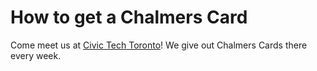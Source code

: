 # How to get a Chalmers Card
Come meet us at [Civic Tech Toronto](https://www.meetup.com/Civic-Tech-Toronto/)! We give out Chalmers Cards there every week. 

